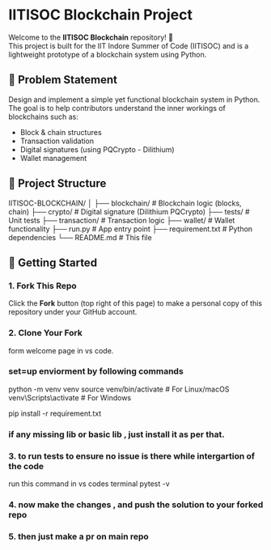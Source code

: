 # IITISOC Blockchain Project

Welcome to the **IITISOC Blockchain** repository! 🚀  
This project is built for the IIT Indore Summer of Code (IITISOC) and is a lightweight prototype of a blockchain system using Python.

## 🧠 Problem Statement

Design and implement a simple yet functional blockchain system in Python.  
The goal is to help contributors understand the inner workings of blockchains such as:

- Block & chain structures
- Transaction validation
- Digital signatures (using PQCrypto - Dilithium)
- Wallet management

## 📁 Project Structure

IITISOC-BLOCKCHAIN/
 │
 ├── blockchain/ # Blockchain logic (blocks, chain)
 ├── crypto/ # Digital signature (Dilithium PQCrypto)
 ├── tests/ # Unit tests
 ├── transaction/ # Transaction logic
 ├── wallet/ # Wallet functionality
 ├── run.py # App entry point
 ├── requirement.txt # Python dependencies
 └── README.md # This file


## 🚀 Getting Started

### 1. Fork This Repo

Click the **Fork** button (top right of this page) to make a personal copy of this repository under your GitHub account.

### 2. Clone Your Fork

form welcome page in vs code.

### set=up enviorment by following commands

python -m venv venv
source venv/bin/activate  # For Linux/macOS
venv\Scripts\activate     # For Windows

pip install -r requirement.txt

### if any missing lib or basic lib , just install it as per that.

### 3. to run tests to ensure no issue is there while intergartion of the code
run this command in vs codes terminal 
pytest -v

### 4. now make the changes , and push the solution to your forked repo 

### 5. then just make a pr on main repo 
